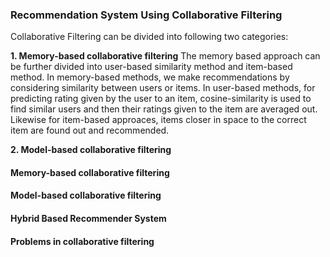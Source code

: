### Recommendation System Using Collaborative Filtering

Collaborative Filtering can be divided into following two categories:
     
**1. Memory-based collaborative filtering**
The memory based approach can be further divided into user-based similarity method and item-based method. In memory-based methods, we make recommendations by considering similarity between users or items. In user-based methods, for predicting rating given by the user to an item, cosine-similarity is used to find similar users and then their ratings given to the item are averaged out. Likewise for item-based approaces, items closer in space to the correct item are found out and recommended.
      
**2. Model-based collaborative filtering**


       

#### Memory-based collaborative filtering
     
     
#### Model-based collaborative filtering     
       
       
#### Hybrid Based Recommender System
       

#### Problems in collaborative filtering      